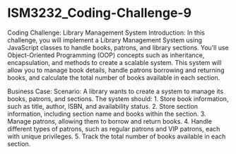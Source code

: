 # ISM3232_Coding-Challenge-9
Coding Challenge: Library Management System
Introduction:
In this challenge, you will implement a Library Management System using JavaScript classes to handle books, patrons, and library sections. You’ll use Object-Oriented Programming (OOP) concepts such as inheritance, encapsulation, and methods to create a scalable system. This system will allow you to manage book details, handle patrons borrowing and returning books, and calculate the total number of books available in each section.

Business Case:
Scenario: A library wants to create a system to manage its books, patrons, and sections. The system should: 1. Store book information, such as title, author, ISBN, and availability status. 2. Store section information, including section name and books within the section. 3. Manage patrons, allowing them to borrow and return books. 4. Handle different types of patrons, such as regular patrons and VIP patrons, each with unique privileges. 5. Track the total number of books available in each section.